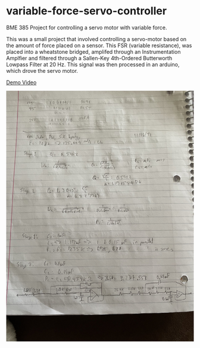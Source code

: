 # variable-force-servo-controller
BME 385 Project for controlling a servo motor with variable force.

This was a small project that involved controlling a servo-motor based on the amount of force placed on a sensor. This FSR (variable resistance), was placed into a wheatstone bridged, amplifed through an Instrumentation Amplfier and filtered through a Sallen-Key 4th-Ordered Butterworth Lowpass Filter at 20 Hz.  This signal was then processed in an arduino, which drove the servo motor. 

[Demo Video](https://youtube.com/shorts/XVDohUQwqBM)

![Alt Text](https://github.com/awkyu/variable-force-servo-controller/blob/main/IMG_8414.jpg)
